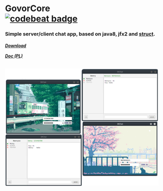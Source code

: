 # GovorCore <br>[![codebeat badge](https://codebeat.co/badges/784389be-ef7d-472f-b9fc-218362ed4346)](https://codebeat.co/projects/github-com-henryco-govorcore-master)
<h3> Simple server/client chat app, based on java8, jfx2 and <a href="https://github.com/henryco/Struct"> struct</a>.</h3>
<h5>
<a href="https://drive.google.com/open?id=0BzwCB78J-oVxaVZ1Q2VtaGVDQkE" title="(latest version from: 22.01.2017)">Download</a>
<br><br>
<a href="https://drive.google.com/open?id=0BzwCB78J-oVxVVk0aUxnZmZwaWs">Doc (PL)</a><br><br>
<br><img title="screen" src='https://raw.githubusercontent.com/henryco/GovorCore/master/promo.png'/><br>
<br>


